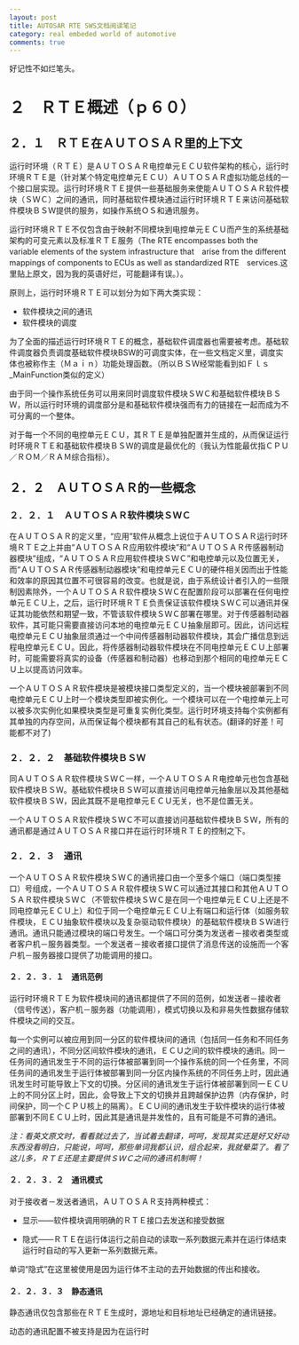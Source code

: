 ```yaml
---
layout: post
title: AUTOSAR RTE SWS文档阅读笔记
category: real embeded world of automotive
comments: true
---
```


好记性不如烂笔头。

# ２　ＲＴＥ概述（ｐ６０）
## ２．１　ＲＴＥ在ＡＵＴＯＳＡＲ里的上下文

运行时环境（ＲＴＥ）是ＡＵＴＯＳＡＲ电控单元ＥＣＵ软件架构的核心，运行时环境ＲＴＥ是（针对某个特定电控单元ＥＣＵ）ＡＵＴＯＳＡＲ虚拟功能总线的一个接口层实现。运行时环境ＲＴＥ提供一些基础服务来使能ＡＵＴＯＳＡＲ软件模块（ＳＷＣ）之间的通讯，同时基础软件模块通过运行时环境ＲＴＥ来访问基础软件模块ＢＳＷ提供的服务，如操作系统ＯＳ和通讯服务。

运行时环境ＲＴＥ不仅包含由于映射不同模块到电控单元ＥＣＵ而产生的系统基础架构的可变元素以及标准ＲＴＥ服务（The RTE encompasses both the variable elements of the system infrastructure that　arise from the different mappings of components to ECUs as well as standardized RTE　services.这里贴上原文，因为我的英语好烂，可能翻译有误。）。

原则上，运行时环境ＲＴＥ可以划分为如下两大类实现：

* 软件模块之间的通讯
* 软件模块的调度

为了全面的描述运行时环境ＲＴＥ的概念，基础软件调度器也需要被考虑。基础软件调度器负责调度基础软件模块BSW的可调度实体，在一些文档定义里，调度实体也被称作主（Ｍａｉｎ）功能处理函数。（所以ＢＳＷ经常能看到如Ｆｌｓ\_MainFunction类似的定义）

由于同一个操作系统任务可以用来同时调度软件模块ＳＷＣ和基础软件模块ＢＳＷ，所以运行时环境的调度部分是和基础软件模块强而有力的链接在一起而成为不可分离的一个整体。

对于每一个不同的电控单元ＥＣＵ，其ＲＴＥ是单独配置并生成的，从而保证运行时环境ＲＴＥ和基础软件模块ＢＳＷ的调度是最优化的（我认为性能最优指ＣＰＵ／ＲＯＭ／ＲＡＭ综合指标）。

## ２．２　ＡＵＴＯＳＡＲ的一些概念

### ２．２．１　ＡＵＴＯＳＡＲ软件模块ＳＷＣ

在ＡＵＴＯＳＡＲ的定义里，“应用”软件从概念上说位于ＡＵＴＯＳＡＲ运行时环境ＲＴＥ之上并由“ＡＵＴＯＳＡＲ应用软件模块”和“ＡＵＴＯＳＡＲ传感器制动器模块”组成，“ＡＵＴＯＳＡＲ应用软件模块ＳＷＣ”和电控单元以及位置无关，而“ＡＵＴＯＳＡＲ传感器制动器模块”和电控单元ＥＣＵ的硬件相关因而出于性能和效率的原因其位置不可很容易的改变。也就是说，由于系统设计者引入的一些限制因素除外，一个ＡＵＴＯＳＡＲ软件模块ＳＷＣ在配置阶段可以部署在任何电控单元ＥＣＵ上，之后，运行时环境ＲＴＥ负责保证该软件模块ＳＷＣ可以通讯并保证其功能依然和期望一致，不管该软件模块ＳＷＣ部署在哪里。对于传感器制动器软件，其可能只需要直接访问本地的电控单元ＥＣＵ抽象层即可。因此，访问远程电控单元ＥＣＵ抽象层须通过一个中间传感器制动器软件模块，其会广播信息到远程电控单元ＥＣＵ。因此，将传感器制动器软件模块在不同电控单元ＥＣＵ上部署时，可能需要将真实的设备（传感器和制动器）也移动到那个相同的电控单元ＥＣＵ上以提高访问效率。

一个ＡＵＴＯＳＡＲ软件模块是被模块接口类型定义的，当一个模块被部署到不同电控单元ＥＣＵ上时一个模块类型即被实例化。一个模块可以在一个电控单元上可以被多次实例化如果模块类型是可重复实例化类型。运行时环境支持每个实例都有其单独的内存空间，从而保证每个模块都有其自己的私有状态。(翻译的好差！可能都不对了)

### ２．２．２　基础软件模块ＢＳＷ

同ＡＵＴＯＳＡＲ软件模块ＳＷＣ一样，一个ＡＵＴＯＳＡＲ电控单元也包含基础软件模块ＢＳＷ。基础软件模块ＢＳＷ可以直接访问电控单元抽象层以及其他基础软件模块ＢＳＷ，因此其既不是电控单元ＥＣＵ无关，也不是位置无关。

一个ＡＵＴＯＳＡＲ软件模块ＳＷＣ不可以直接访问基础软件模块ＢＳＷ，所有的通讯都是通过ＡＵＴＯＳＡＲ接口并在运行时环境ＲＴＥ的控制之下。

### ２．２．３　通讯

一个ＡＵＴＯＳＡＲ软件模块ＳＷＣ的通讯接口由一个至多个端口（端口类型接口）号组成，一个ＡＵＴＯＳＡＲ软件模块ＳＷＣ可以通过其接口和其他ＡＵＴＯＳＡＲ软件模块ＳＷＣ（不管软件模块ＳＷＣ是在同一个电控单元ＥＣＵ上还是不同电控单元ＥＣＵ上）和位于同一个电控单元ＥＣＵ上有端口和运行体（如服务软件模块，ＥＣＵ抽象软件模块以及复杂驱动软件模块）的基础软件模块ＢＳＷ进行通讯。通讯只能通过模块的端口号发生。一个端口可分类为发送者－接收者类型或者客户机－服务器类型。一个发送者－接收者接口提供了消息传送的设施而一个客户机－服务器接口提供了功能调用的接口。

#### ２．２．３．１　通讯范例
运行时环境ＲＴＥ为软件模块间的通讯都提供了不同的范例，如发送者－接收者（信号传送），客户机－服务器（功能调用），模式切换以及和非易失性数据存储软件模块之间的交互。

每一个实例可以被应用到同一分区的软件模块间的通讯（包括同一任务和不同任务之间的通讯），不同分区间软件模块的通讯，ＥＣＵ之间的软件模块的通讯。同一任务间的通讯发生于不同的运行体被部署到同一个操作系统的同一个任务里，不同任务间的通讯发生于运行体被部署到同一分区内操作系统的不同任务上时，因此通讯发生时可能导致上下文的切换。分区间的通讯发生于运行体被部署到同一ＥＣＵ上的不同分区上时，因此，会导致上下文的切换并且跨越保护边界（内存保护，时间保护，同一个ＣＰＵ核上的隔离）。ＥＣＵ间的通讯发生于软件模块的运行体被部署到不同ＥＣＵ上时，因此其是通讯是并发性的，且有可能是不可靠的通讯。

_注：看英文原文时，看看就过去了，当试着去翻译，呵呵，发现其实还是好又好动东西没看明白，只能说，呵呵，那些单词我都认识，组合起来，我就晕菜了。看了这儿多，ＲＴＥ还是主要提供ＳＷＣ之间的通讯机制啊！_

#### ２．２．３．２　通讯模式
对于接收者－发送者通讯，ＡＵＴＯＳＡＲ支持两种模式：

* 显示——软件模块调用明确的ＲＴＥ接口去发送和接受数据

* 隐式——ＲＴＥ在运行体运行之前自动的读取一系列数据元素并在运行体结束运行时自动的写入更新一系列数据元素。

单词“隐式”在这里被使用是因为运行体不主动的去开始数据的传出和接收。

#### ２．２．３．３　静态通讯

静态通讯仅包含那些在ＲＴＥ生成时，源地址和目标地址已经确定的通讯链接。

动态的通讯配置不被支持是因为在运行时

